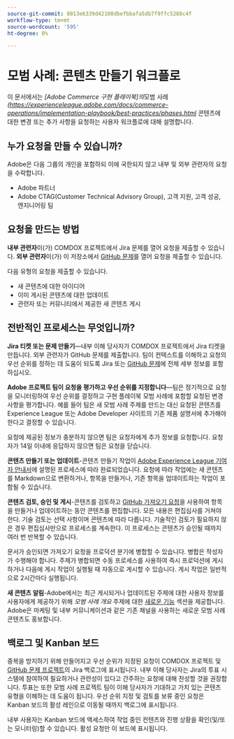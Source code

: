 ```yaml
---
source-git-commit: 8013e6339d42108dbefbbafa5db7f9ffc5288c4f
workflow-type: tm+mt
source-wordcount: '595'
ht-degree: 0%

---
```

# 모범 사례: 콘텐츠 만들기 워크플로

이 문서에서는 *[Adobe Commerce 구현 플레이북]의*&#x200B;모범 사례&#x200B;*(https://experienceleague.adobe.com/docs/commerce-operations/implementation-playbook/best-practices/phases.html* 콘텐츠에 대한 변경 또는 추가 사항을 요청하는 사용자 워크플로에 대해 설명합니다.

## 누가 요청을 만들 수 있습니까?

Adobe은 다음 그룹의 개인을 포함하되 이에 국한되지 않고 내부 및 외부 관련자의 요청을 수락합니다.

- Adobe 파트너
- Adobe CTAG(Customer Technical Advisory Group), 고객 지원, 고객 성공, 엔지니어링 팀

## 요청을 만드는 방법

**내부 관련자**&#x200B;이(가) COMDOX 프로젝트에서 Jira 문제를 열어 요청을 제출할 수 있습니다. **외부 관련자**&#x200B;이(가) 이 저장소에서 [GitHub 문제](https://github.com/AdobeDocs/commerce-operations.en/issues/new/choose)를 열어 요청을 제출할 수 있습니다.

다음 유형의 요청을 제출할 수 있습니다.

- 새 콘텐츠에 대한 아이디어
- 이미 게시된 콘텐츠에 대한 업데이트
- 관련자 또는 커뮤니티에서 제공한 새 콘텐츠 게시

## 전반적인 프로세스는 무엇입니까?


**Jira 티켓 또는 문제 만들기**—내부 이해 당사자가 COMDOX 프로젝트에서 Jira 티켓을 만듭니다. 외부 관련자가 GitHub 문제를 제출합니다. 팀이 컨텍스트를 이해하고 요청의 우선 순위를 정하는 데 도움이 되도록 Jira 또는 [GitHub 문제](https://github.com/AdobeDocs/commerce-operations.en/issues/new/choose)에 전체 세부 정보를 포함하십시오.

**Adobe 프로젝트 팀이 요청을 평가하고 우선 순위를 지정합니다**—팀은 정기적으로 요청을 모니터링하여 우선 순위를 결정하고 구현 플레이북 모범 사례에 포함할 요청된 변경 사항을 평가합니다. 예를 들어 팀은 새 모범 사례 주제를 만드는 대신 요청된 콘텐츠를 Experience League 또는 Adobe Developer 사이트의 기존 제품 설명서에 추가해야 한다고 결정할 수 있습니다.

요청에 제공된 정보가 충분하지 않으면 팀은 요청자에게 추가 정보를 요청합니다. 요청자가 14일 이내에 응답하지 않으면 팀은 요청을 닫습니다.

**콘텐츠 만들기 또는 업데이트**-콘텐츠 만들기 작업이 [Adobe Experience League 기여자 안내서](https://experienceleague.adobe.com/docs/contributor/contributor-guide/introduction.html)에 설명된 프로세스에 따라 완료되었습니다. 요청에 따라 작업에는 새 콘텐츠를 Markdown으로 변환하거나, 항목을 만들거나, 기존 항목을 업데이트하는 작업이 포함될 수 있습니다.

**콘텐츠 검토, 승인 및 게시**-콘텐츠를 검토하고 [GitHub 가져오기 요청](https://experienceleague.adobe.com/docs/contributor/contributor-guide/setup/git-fundamentals.html?lang=en#pull-requests)을 사용하여 항목을 만들거나 업데이트하는 동안 콘텐츠를 편집합니다. 모든 내용은 편집심사를 거쳐야 한다. 기술 검토는 선택 사항이며 콘텐츠에 따라 다릅니다. 기술적인 검토가 필요하지 않은 경우 편집심사만으로 프로세스를 계속한다. 이 프로세스는 콘텐츠가 승인될 때까지 여러 번 반복할 수 있습니다.

문서가 승인되면 가져오기 요청을 프로덕션 분기에 병합할 수 있습니다. 병합은 작성자가 수행해야 합니다. 주제가 병합되면 수동 프로세스를 사용하여 즉시 프로덕션에 게시하거나 다음에 게시 작업이 실행될 때 자동으로 게시할 수 있습니다. 게시 작업은 일반적으로 2시간마다 실행됩니다.

**새 콘텐츠 알림**-Adobe에서는 최근 게시되거나 업데이트된 주제에 대한 사용자 정보를 사용자에게 제공하기 위해 *모범 사례 개요* 주제에 대한 [새로운 기능](https://experienceleague.adobe.com/docs/commerce-operations/implementation-playbook/best-practices/phases.html?lang=en) 섹션을 제공합니다. Adobe은 마케팅 및 내부 커뮤니케이션과 같은 기존 채널을 사용하는 새로운 모범 사례 콘텐츠도 홍보합니다.

## 백로그 및 Kanban 보드

중복을 방지하기 위해 만들어지고 우선 순위가 지정된 요청이 COMDOX 프로젝트 및 [GitHub 문제 프로젝트](https://github.com/orgs/AdobeDocs/projects/6/views/1)의 Jira 백로그에 표시됩니다. 내부 이해 당사자는 Jira의 투표 시스템에 참여하여 필요하거나 관련성이 있다고 간주하는 요청에 대해 찬성할 것을 권장합니다. 투표는 또한 모범 사례 프로젝트 팀이 이해 당사자가 기대하고 가치 있는 콘텐츠 유형을 이해하는 데 도움이 됩니다. 우선 순위 지정 및 검토를 보류 중인 요청은 Kanban 보드의 활성 레인으로 이동될 때까지 백로그에 표시됩니다.

내부 사용자는 Kanban 보드에 액세스하여 작업 중인 컨텐츠와 진행 상황을 확인(및/또는 모니터링)할 수 있습니다. 활성 요청만 이 보드에 표시됩니다.
